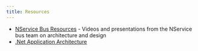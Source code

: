 ```yaml
---
title: Resources
---
```


* [NService Bus Resources](https://particular.net/videos-and-presentations) - Videos and presentations from the NService bus team on architecture and design
* [.Net Application Architecture](https://www.microsoft.com/net/learn/architecture)